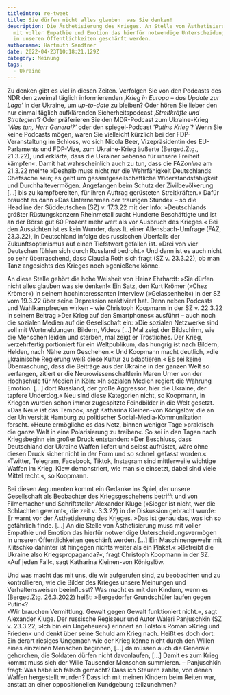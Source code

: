 ```yaml
---
titleintro: re-tweet
title: Sie dürfen nicht alles glauben  was Sie denken!
description: Die Ästhetisierung des Krieges. An Stelle von Ästhetisierung muss
  mit voller Empathie und Emotion das hierfür notwendige Unterscheidungsvermögen
  in unseren Öffentlichkeiten geschärft werden.
authorname: Hartmuth Sandtner
date: 2022-04-23T10:18:21.129Z
category: Meinung
tags:
  - Ukraine
---
```

Zu denken gibt es viel in diesen Zeiten. Verfolgen Sie von den Podcasts des NDR den zweimal täglich informierenden ‚*Krieg in Europa – das Update zur Lage‘* in der Ukraine, um *up-to-date* zu bleiben? Oder hören Sie lieber den nur einmal täglich aufklärenden Sicherheitspodcast ‚*Streitkräfte und Strategien‘*? Oder präferieren Sie den MDR-Podcast zum Ukraine-Krieg ‘*Was tun, Herr General?‘* oder den spiegel-Podcast ‘*Putins Krieg‘*? Wenn Sie keine Podcasts mögen, waren Sie vielleicht kürzlich bei der FDP-Veranstaltung im Schloss, wo sich Nicola Beer, Vizepräsidentin des EU-Parlaments und FDP-Vize, zum Ukraine-Krieg äußerte (Berged.Ztg., 21.3.22), und erklärte, dass die Ukrainer »ebenso für unsere Freiheit kämpfen«. Damit hat wahrscheinlich auch zu tun, dass die FAZ*online* am 21.3.22 meinte »Deshalb muss nicht nur die Wehrfähigkeit Deutschlands Chefsache sein; es geht um gesamtgesellschaftliche Widerstandsfähigkeit und Durchhaltevermögen. Angefangen beim Schutz der Zivilbevölkerung \[...] bis zu kampfbereiten, für ihren Auftrag gerüsteten Streitkräften.« Dafür braucht es dann »Das Unternehmen der traurigen Stunde« – so die Headline der Süddeutschen (SZ) v. 17.3.22 mit der Info: »Deutschlands größter Rüstungskonzern Rheinmetall sucht Hunderte Beschäftigte und ist an der Börse gut 60 Prozent mehr wert als vor Ausbruch des Krieges.« Bei den Aussichten ist es kein Wunder, dass lt. einer Allensbach-Umfrage (FAZ, 23.3.22), in Deutschland infolge des russischen Überfalls der Zukunftsoptimismus auf einen Tiefstwert gefallen ist. »Drei von vier Deutschen fühlen sich durch Russland bedroht.« Und dann ist es auch nicht so sehr überraschend, dass Claudia Roth sich fragt (SZ v. 23.3.22), ob man Tanz angesichts des Krieges noch »genießen« könne.   

An diese Stelle gehört die hohe Weisheit von Heinz Ehrhardt: »Sie dürfen nicht alles glauben was sie denken!« Ein Satz, den Kurt Krömer (»Chez Krömer«) in seinem hochinteressanten Interview (»Gelassenheit«) in der SZ vom 19.3.22 über seine Depression reaktiviert hat. Denn neben Podcasts und Wahlkampfreden wirken – wie Christoph Koopmann in der SZ v. 22.3.22 in seinem Beitrag »Der Krieg auf den Smartphones« ausführt – auch noch die sozialen Medien auf die Gesellschaft ein: »Die sozialen Netzwerke sind voll mit Wortmeldungen, Bildern, Videos \[...] Mal zeigt der Bildschirm, wie die Menschen leiden und sterben, mal zeigt er Tröstliches. Der Krieg, verzehrfertig portioniert für ein Weltpublikum, das hungrig ist nach Bildern, Helden, nach Nähe zum Geschehen.« Und Koopmann macht deutlich, »die ukrainische Regierung weiß diese Kultur zu adaptieren.« Es sei keine Überraschung, dass die Beiträge aus der Ukraine in der ganzen Welt so verfangen, zitiert er die Neurowissenschaftlerin Maren Urner von der Hochschule für Medien in Köln: »In sozialen Medien regiert die Währung Emotion. \[...] dort Russland, der große Aggressor, hier die Ukraine, der tapfere Underdog.« Neu sind diese Kategorien nicht, so Koopmann, in Kriegen wurden schon immer zugespitzte Feindbilder in die Welt gesetzt. »Das Neue ist das Tempo«, sagt Katharina Kleinen-von Königslöw, die an der Universität Hamburg zu politischer Social-Media-Kommunikation forscht. »Heute ermögliche es das Netz, binnen weniger Tage »praktisch die ganze Welt in eine Polarisierung zu treiben«. So sei in den Tagen nach Kriegsbeginn ein großer Druck entstanden: »Der Beschluss, dass Deutschland der Ukraine Waffen liefert und selbst aufrüstet, wäre ohne diesen Druck sicher nicht in der Form und so schnell gefasst worden.« »Twitter, Telegram, Facebook, Tiktok, Instagram sind mittlerweile wichtige Waffen im Krieg. Kiew demonstriert, wie man sie einsetzt, dabei sind viele Mittel recht.«, so Koopmann. 

Bei diesen Argumenten kommt ein Gedanke ins Spiel, der unsere Gesellschaft als Beobachter des Kriegsgeschehens betrifft und von Filmemacher und Schriftsteller Alexander Kluge (»Sieger ist nicht, wer die Schlachten gewinnt«, die zeit v. 3.3.22) in die Diskussion gebracht wurde: Er warnt vor der Ästhetisierung des Krieges. »Das ist genau das, was ich so gefährlich finde. \[...] An die Stelle von Ästhetisierung muss mit voller Empathie und Emotion das hierfür notwendige Unterscheidungsvermögen in unseren Öffentlichkeiten geschärft werden. \[...] Ein Maschinengewehr mit Klitschko dahinter ist hingegen nichts weiter als ein Plakat.« »Betreibt die Ukraine also Kriegspropaganda?«, fragt Christoph Koopmann in der SZ. »Auf jeden Fall«, sagt Katharina Kleinen-von Königslöw.

Und was macht das mit uns, die wir aufgerufen sind, zu beobachten und zu kontrollieren, wie die Bilder des Krieges unsere Meinungen und Verhaltensweisen beeinflusst? Was macht es mit den Kindern, wenn es (Berged.Ztg. 26.3.2022) heißt: »Bergedorfer Grundschüler laufen gegen Putin«?\
»Wir brauchen Vermittlung. Gewalt gegen Gewalt funktioniert nicht.«, sagt Alexander Kluge. Der russische Regisseur und Autor Waleri Panjuschkin (SZ v. 23.3.22, »Ich bin ein Ungeheuer«) erinnert an Tolstois Roman »Krieg und Frieden« und denkt über seine Schuld am Krieg nach. Heißt es doch dort: Ein derart riesiges Ungemach wie der Krieg könne nicht durch den Willen eines einzelnen Menschen beginnen, \[...] da müssen auch die Generäle gehorchen, die Soldaten dürfen nicht davonlaufen, \[...] Damit es zum Krieg kommt muss sich der Wille Tausender Menschen summieren. – Panjuschkin fragt: Was habe ich falsch gemacht? Dass ich Steuern zahlte, von denen Waffen hergestellt wurden? Dass ich mit meinen Kindern beim Reiten war, anstatt an einer oppositionellen Kundgebung teilzunehmen?